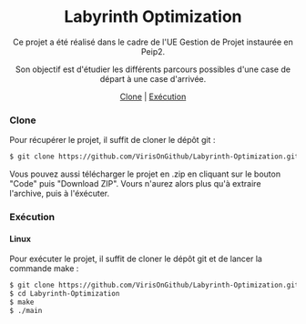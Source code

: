 <h1 align="center">Labyrinth Optimization</h1>

<p align="center">
Ce projet a été réalisé dans le cadre de l'UE Gestion de Projet instaurée en Peip2.
</p>
<p align="center">
Son objectif est d'étudier les différents parcours possibles d'une case de départ à une case d'arrivée.
</p>



<div align="center">
    <a href="#clone">Clone</a> |
    <a href="#exécution">Exécution</a>
</div>

### Clone

Pour récupérer le projet, il suffit de cloner le dépôt git :

```sh
$ git clone https://github.com/VirisOnGithub/Labyrinth-Optimization.git 
```

Vous pouvez aussi télécharger le projet en .zip en cliquant sur le bouton "Code" puis "Download ZIP".
Vours n'aurez alors plus qu'à extraire l'archive, puis à l'éxécuter.

### Exécution

#### Linux

Pour exécuter le projet, il suffit de cloner le dépôt git et de lancer la commande make :

```sh
$ git clone https://github.com/VirisOnGithub/Labyrinth-Optimization.git
$ cd Labyrinth-Optimization
$ make
$ ./main
```
